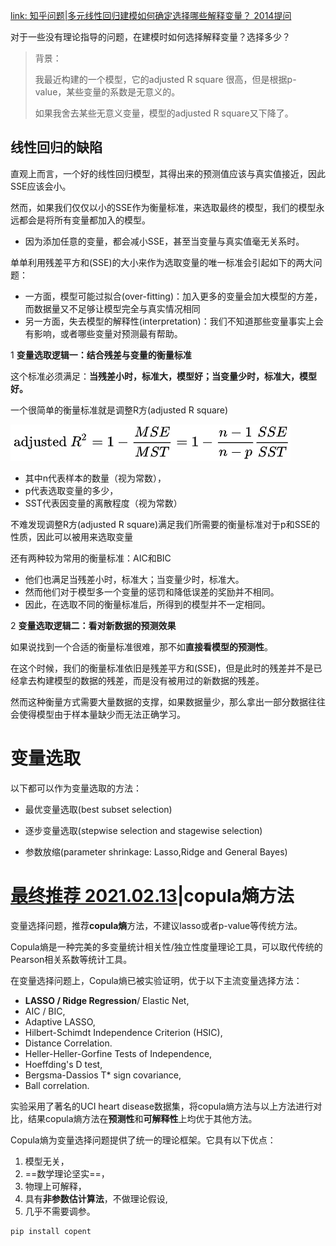[link: 知乎问题|多元线性回归建模如何确定选择哪些解释变量？ 2014提问](https://www.zhihu.com/question/26001914/answer/1705406747)

对于一些没有理论指导的问题，在建模时如何选择解释变量？选择多少？

> 背景：
>
> 我最近构建的一个模型，它的adjusted R square 很高，但是根据p-value，某些变量的系数是无意义的。
>
> 如果我舍去某些无意义变量，模型的adjusted R square又下降了。



## 线性回归的缺陷

直观上而言，一个好的线性回归模型，其得出来的预测值应该与真实值接近，因此SSE应该会小。

然而，如果我们仅仅以小的SSE作为衡量标准，来选取最终的模型，我们的模型永远都会是将所有变量都加入的模型。

- 因为添加任意的变量，都会减小SSE，甚至当变量与真实值毫无关系时。



单单利用残差平方和(SSE)的大小来作为选取变量的唯一标准会引起如下的两大问题：

- 一方面，模型可能过拟合(over-fitting)：加入更多的变量会加大模型的方差，而数据量又不足够让模型完全与真实情况相同
- 另一方面，失去模型的解释性(interpretation)：我们不知道那些变量事实上会有影响，或者哪些变量对预测最有帮助。



1 **变量选取逻辑一：结合残差与变量的衡量标准**

这个标准必须满足：**当残差小时，标准大，模型好；当变量少时，标准大，模型好。**

一个很简单的衡量标准就是调整R方(adjusted R square)

![image-20210422085529055](https://raw.githubusercontent.com/DaiDuncan/PicUploader/main/img2/20210422085529.png)

- 其中n代表样本的数量（视为常数），
- p代表选取变量的多少，
- SST代表因变量的离散程度（视为常数）

不难发现调整R方(adjusted R square)满足我们所需要的衡量标准对于p和SSE的性质，因此可以被用来选取变量



还有两种较为常用的衡量标准：AIC和BIC

- 他们也满足当残差小时，标准大；当变量少时，标准大。
- 然而他们对于模型多一个变量的惩罚和降低误差的奖励并不相同。
- 因此，在选取不同的衡量标准后，所得到的模型并不一定相同。



2 **变量选取逻辑二：看对新数据的预测效果**

如果说找到一个合适的衡量标准很难，那不如**直接看模型的预测性**。

在这个时候，我们的衡量标准依旧是残差平方和(SSE)，但是此时的残差并不是已经拿去构建模型的数据的残差，而是没有被用过的新数据的残差。



然而这种衡量方式需要大量数据的支撑，如果数据量少，那么拿出一部分数据往往会使得模型由于样本量缺少而无法正确学习。





# 变量选取

以下都可以作为变量选取的方法：

- 最优变量选取(best subset selection)

- 逐步变量选取(stepwise selection and stagewise selection)

- 参数放缩(parameter shrinkage: Lasso,Ridge and General Bayes)





# [最终推荐 2021.02.13](https://www.zhihu.com/question/26001914/answer/1705406747)|copula熵方法

变量选择问题，推荐**copula熵**方法，不建议lasso或者p-value等传统方法。

Copula熵是一种完美的多变量统计相关性/独立性度量理论工具，可以取代传统的Pearson相关系数等统计工具。



在变量选择问题上，Copula熵已被实验证明，优于以下主流变量选择方法：

- **LASSO / Ridge Regression**/ Elastic Net,
- AIC / BIC,
- Adaptive LASSO,
- Hilbert-Schimdt Independence Criterion (HSIC),
- Distance Correlation.
- Heller-Heller-Gorfine Tests of Independence,
- Hoeffding's D test,
- Bergsma-Dassios T* sign covariance,
- Ball correlation.

实验采用了著名的UCI heart disease数据集，将copula熵方法与以上方法进行对比，结果copula熵方法在**预测性**和**可解释性**上均优于其他方法。



Copula熵为变量选择问题提供了统一的理论框架。它具有以下优点：

1. 模型无关，
2. ==数学理论坚实==，
3. 物理上可解释，
4. 具有**非参数估计算法**，不做理论假设,
5. 几乎不需要调参。

```python
pip install copent
```



